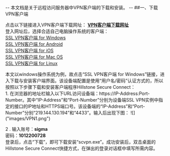 -- 本文档是关于远程访问服务器中VPN客户端的下载和安装。 --
##一、下载VPN客户端

点击以下链接进入VPN客户端下载网址：
[**VPN客户端下载网址**](http://docs.hillstonenet.com/cn/Content/7_VPN/SSL_VPN.html "VPN客户端下载网址：")<br>
登入网址后，选择合适自己电脑操作系统的客户端：<br>
[SSL VPN客户端 for Windows](http://docs.hillstonenet.com/cn/Content/7_VPN/SSL_VPN_Client.htm)<br>
[SSL VPN客户端 for Android](http://docs.hillstonenet.com/cn/Content/7_VPN/SSL_VPN_Client_A.htm)<br>
[SSL VPN客户端 for iOS](http://docs.hillstonenet.com/cn/Content/7_VPN/SSL_VPN_Client_I.htm)<br>
[SSL VPN客户端 for Mac OS](http://docs.hillstonenet.com/cn/Content/7_VPN/SSL_VPN_Client_M.htm)<br>
[SSL VPN客户端 for Linux](http://docs.hillstonenet.com/cn/Content/7_VPN/SSL_VPN_Client_L.htm)<br>
<p>本文以windows操作系统为例，故点击“SSL VPN客户端 for Windows”链接，进入下载与安装客户端界面。该设备端配置是使用“用户名/密码”认证方式的，所以按照以下步骤下载和安装客户端程序Hillstone Secure Connect：<br>
1. 在浏览器的地址栏输入以下URL访问设备端：https://IP-Address:Port-Number。其中“IP-Address”和“Port-Number”分别为设备端SSL VPN实例中指定的接口的IP地址和HTTPS端口号。该设备端的“IP-Address”和“Port-Number”分别“219.144.130.194”和“4433”。输入后出现下图：
![]("images/VPN1.png")

2
. 输入账号：**sigma<br>**
   密码：**1012200728**
<br>登录后，点击“下载”，即可下载安装“scvpn.exe”。成功安装后，双击桌面的Hillstone Secure Connect快捷方式，在弹出的登录对话框中填写所需内容。




